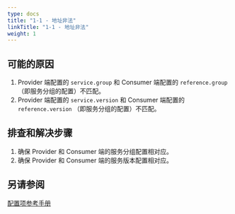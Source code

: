 ```yaml
---
type: docs
title: "1-1 - 地址非法"
linkTitle: "1-1 - 地址非法"
weight: 1
---
```


## 可能的原因
1. Provider 端配置的 `service.group` 和 Consumer 端配置的 `reference.group` （即服务分组的配置）不匹配。 
2. Provider 端配置的 `service.version` 和 Consumer 端配置的 `reference.version` （即服务分组的配置）不匹配。 

## 排查和解决步骤
1. 确保 Provider 和 Consumer 端的服务分组配置相对应。
2. 确保 Provider 和 Consumer 端的服务版本配置相对应。

## 另请参阅
[配置项参考手册](../../../reference-manual/config/properties)

<p style="margin-top: 3rem;"> </p>